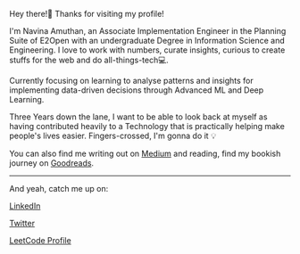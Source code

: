 Hey there!👋 Thanks for visiting my profile!

I'm Navina Amuthan, an Associate Implementation Engineer in the Planning Suite of E2Open with an undergraduate Degree in Information Science and Engineering.
I love to work with numbers, curate insights, curious to create stuffs for the web and do all-things-tech💻. 

Currently focusing on learning to analyse patterns and insights for implementing data-driven decisions through Advanced ML and Deep Learning.  

Three Years down the lane, I want to be able to look back at myself as having contributed heavily to a Technology that is practically helping make people's lives easier. Fingers-crossed, I'm gonna do it 💡 

You can also find me writing out on [Medium](navinagamuthan.medium.com) and reading, find my bookish journey on [Goodreads](https://www.goodreads.com/review/list/125625226-navina-g?ref=nav_mybooks). 

---
And yeah, catch me up on:

[LinkedIn](https://www.linkedin.com/in/navinagamuthan/) 

[Twitter](https://twitter.com/navzzie)
 
[LeetCode Profile](https://leetcode.com/navina_ga/)


